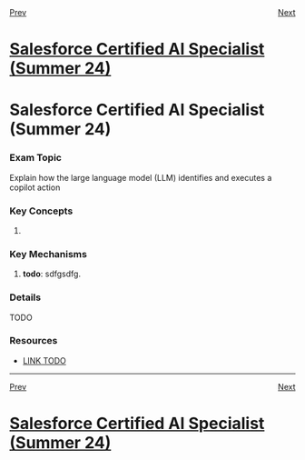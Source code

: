 <div style="display: flex; justify-content: space-between;">
  <span><a href="4.1.md">Prev</a></span>&nbsp;
  <span><a href="4.3.md">Next</a></span>
</div>
<h1><a href="../README.md">Salesforce Certified AI Specialist (Summer 24)</a></h1>

# Salesforce Certified AI Specialist (Summer 24)

### Exam Topic
Explain how the large language model (LLM) identifies and executes a copilot action

### Key Concepts
1. []()

### Key Mechanisms
1. **todo**: sdfgsdfg.

### Details

TODO

### Resources
- [LINK TODO](URL)

<hr />
<div style="display: flex; justify-content: space-between;">
  <span><a href="4.1.md">Prev</a></span>&nbsp;
  <span><a href="4.3.md">Next</a></span>
</div>
<h1><a href="../README.md">Salesforce Certified AI Specialist (Summer 24)</a></h1>